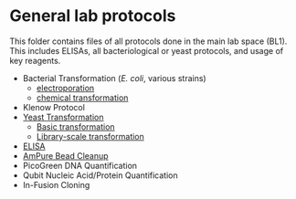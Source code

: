 # General lab protocols

This folder contains files of all protocols done in the main lab space (BL1). This includes ELISAs, all bacteriological or yeast protocols, and usage of key reagents. 

- Bacterial Transformation (*E. coli*, various strains)
  - [electroporation](bacteria/electroporation.md)
  - [chemical transformation](bacteria/chemical_transformation.md)
- Klenow Protocol
- [Yeast Transformation](./yeast)
  - [Basic transformation](./yeast/standard_transformation.md)
  - [Library-scale transformation](./yeast/library_scale_transformation.md)
- [ELISA](ELISA_optimization.md)
- [AmPure Bead Cleanup](ampure.md)
- PicoGreen DNA Quantification
- Qubit Nucleic Acid/Protein Quantification
- In-Fusion Cloning
